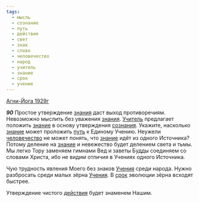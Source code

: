 ```yaml
---
tags:
  - мысль
  - сознание
  - путь
  - действие
  - свет
  - знак
  - слово
  - человечество
  - народ
  - учитель
  - знание
  - срок
  - учение
---
```


[Агни-Йога 1929г](https://127.0.0.1:4002/agni/1929)

___90___
Простое утверждение [знания](../../../tags/#[знание](../../../tags/#знание)) даст выход противоречиям. Невозможно мыслить без уважения [знания](../../../tags/#[знание](../../../tags/#знание)). [Учитель](../../../tags/#учитель) предлагает положить [знание](../../../tags/#знание) в основу утверждения [сознания](../../../tags/#сознание). Укажите, насколько [знание](../../../tags/#знание) может проложить [путь](../../../tags/#путь) к Единому Учению. Неужели [человечество](../../../tags/#человечество) не может понять, что [знание](../../../tags/#знание) идёт из одного Источника? Потому деление на [знание](../../../tags/#знание) и невежество будет делением света и тьмы. Мы легко Тору заменяем гимнами Вед и заветы Будды соединяем со словами Христа, ибо не видим отличия в Учениях одного Источника.   

Чую трудность явления Моего без знаков [Учения](../../../tags/#учение) среди народа. Нужно разбросать среди малых зёрна [Учения](../../../tags/#учение). В [срок](../../../tags/#срок) эволюции зёрна всходят быстрее.   

Утверждение чистого [действия](../../../tags/#действие) будет знаменем Нашим.